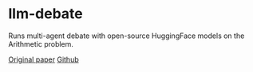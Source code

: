 # llm-debate

Runs multi-agent debate with open-source HuggingFace models on the Arithmetic problem.

[Original paper](https://arxiv.org/abs/2305.14325)
[Github](https://github.com/composable-models/llm_multiagent_debate/tree/main)
